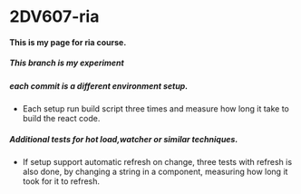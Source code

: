 # 2DV607-ria

#### This is my page for ria course.

##### This branch is my experiment

##### each commit is a different environment setup.
* Each setup run build script three times and measure how long it take to build the react code.

##### Additional tests for hot load,watcher or similar techniques.
* If setup support automatic refresh on change, three tests with refresh is also done, by changing a string in a component, measuring how long it took for it to refresh.
